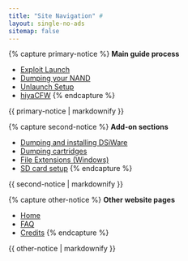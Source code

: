 ```yaml
---
title: "Site Navigation" #
layout: single-no-ads
sitemap: false
---
```


{% capture primary-notice %}
**Main guide process**

+ [Exploit Launch](exploit-launch)
+ [Dumping your NAND](dump-nand)
+ [Unlaunch Setup](unlaunch)
+ [hiyaCFW](hiyaCFW)
{% endcapture %}
<div class="notice--primary">{{ primary-notice | markdownify }}</div>

{% capture second-notice %}
**Add-on sections**

+ [Dumping and installing DSiWare](dsiware)
+ [Dumping cartridges](dump-cart)
+ [File Extensions (Windows)](file-extensions-(windows))
+ [SD card setup](sd-prep)
{% endcapture %}
<div class="notice--info">{{ second-notice | markdownify }}</div>

{% capture other-notice %}
**Other website pages**

+ [Home](home)
+ [FAQ](faq)
+ [Credits](credits)
{% endcapture %}
<div class="notice">{{ other-notice | markdownify }}</div>